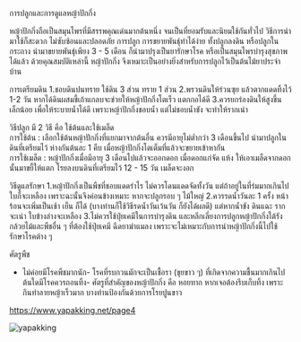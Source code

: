 การปลูกและการดูแลหญ้าปักกิ่ง
 
หญ้าปักกิ่งถือเป็นสมุนไพรที่มีสรรพคุณเด่นมากต้นหนึ่ง จนเป็นที่ยอมรับและนิยมใช้กันทั่วไป วิธีการนำมาใช้ก็สะดวก ไม่ซับซ้อนและปลอดภัย การปลูก การขยายพันธุ์ทำได้ง่าย ทั้งปลูกลงดิน หรือปลูกในกระถาง นำมาขยายพันธุ์เพียง 3 - 5 เดือน ก็นำมาปรุงเป็นยารักษาโรค หรือเป็นสมุนไพรบำรุงสุขภาพได้แล้ว ด้วยคุณสมบัติเหล่านี้ หญ้าปักกิ่ง จึงเหมาะเป็นอย่างยิ่งสำหรับการปลูกไว้เป็นต้นไม้ยาประจำบ้าน

การเตรียมดิน
1.ชอบดินปนทราย ใช้ดิน 3 ส่วน  ทราย 1 ส่วน
2.พรวนดินให้ร่วนซุย แล้วตากแดดทิ้งไว้ 1-2 วัน หากได้ดินผสมขี้เถ้าแกลบจะช่วยให้หญ้าปักกิ่งโตเร็ว แตกกอได้ดี
3.ควรยกร่องดินให้สูงขึ้นเล็กน้อย เพื่อให้ระบายน้ำได้ดี เพราะหญ้าปักกิ่งชอบน้ำ แต่ไม่ชอบน้ำขัง จะทำให้รากเน่า
 
วิธีปลูก
มี 2 วิธี คือ ใช้ต้นและใช้เมล็ด        
การใช้ต้น : เลือกใช้ต้นหญ้าปักกิ่งที่แยกมาจากต้นอื่น ควรมีอายุไม่ต่ำกว่า 3 เดือนขึ้นไป นำมาปลูกในดินที่เตรียมไว้ ห่างกันต้นละ 1 คืบ เมื่อหญ้าปักกิ่งโตเต็มที่แล้วจะขยายเข้าหากัน        
การใช้เมล็ด : หญ้าปักกิ่งเมื่อมีอายุ 3 เดือนไปแล้วจะออกดอก เมื่อดอกแก่จัด แห้ง ให้เอาเมล็ดจากดอกนั้นมาขยี้ให้แตก โรยลงบนดินที่เตรียมไว้ 12 - 15 วัน เมล็ดจะงอก
 
วิธีดูแลรักษา
1.หญ้าปักกิ่งเป็นพืชที่ชอบแดดรำไร ไม่ควรโดนแดดจัดทั้งวัน แต่ถ้าอยู่ในที่ร่มมากเกินไปใบก็จะเหลือง เพราะฉะนั้นจึงค่อนข้างเหมาะ หากจะปลูกรอบ ๆ ไม้ใหญ่
2.ควรรดน้ำวันละ 1 ครั้ง หน้าร้อนจะเพิ่มเป็นเช้า เย็น ก็ได้ (บางท่านก็ใช้วิธีรดน้ำวันเว้นวัน ก็ยังได้ผลดี) แต่หากน้ำขัง ดินแฉะ รากจะเน่า ใบข้างล่างจะเหลือง
3.ไม่ควรใช้ปุ๋ยเคมีในการบำรุงดิน และหลีกเลี่ยงการปลูกหญ้าปักกิ่งใต้รังกล้วยไม้และพืชอื่น ๆ ที่ต้องใช้ปุ๋ยเคมี ฉีดยาฆ่าแมลง เพราะจะไม่เหมาะกับการนำหญ้าปักกิ่งนี้ไปใช้รักษาโรคต่าง ๆ
 
ศัตรูพืช
-  ไม่ค่อยมีโรคพืชมากนัก-  โรคที่รบกวนมักจะเป็นเชื้อรา (ขุยขาว ๆ) ที่เกิดจากความชื้นมากเกินไป ต้นใดมีโรคควรถอนทิ้ง- ศัตรูที่สำคัญของหญ้าปักกิ่ง คือ หอยทาก หากเจอต้องรีบเก็บทิ้ง เพราะกินทำลายหญ้าเร็วมาก บางท่านป้องกันด้วยการโรยปูนขาว

https://www.yapakking.net/page4

![yapakking](https://user-images.githubusercontent.com/79086623/132116856-98fbc86f-378d-4c1a-bba0-ca63c15bfc41.png)

